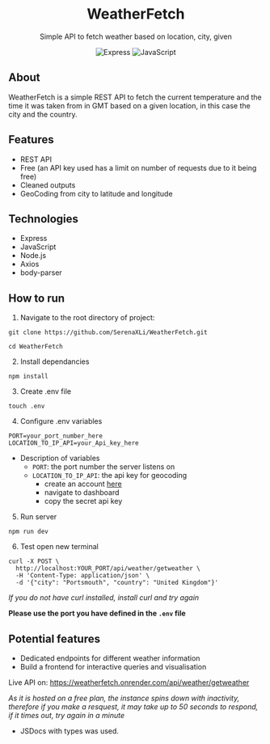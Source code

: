 <div align="center">
  <h1>WeatherFetch</h1>
  <p>Simple API to fetch weather based on location, city, given</p>

  <div>
    <img src="https://img.shields.io/badge/-Express-000000?style=for-the-badge&logo=express&logoColor=white" alt="Express" />
    <img src="https://img.shields.io/badge/-JavaScript-3178C6?style=for-the-badge&logo=javascript" alt="JavaScript">
  </div>
</div>

## About

WeatherFetch is a simple REST API to fetch the current temperature and the time it was taken from in GMT based on a given location, in this case the city and the country.

## Features

- REST API
- Free (an API key used has a limit on number of requests due to it being free)
- Cleaned outputs
- GeoCoding from city to latitude and longitude

## Technologies

- Express
- JavaScript
- Node.js
- Axios
- body-parser

## How to run

1. Navigate to the root directory of project:

```
git clone https://github.com/SerenaXLi/WeatherFetch.git

cd WeatherFetch
```

2. Install dependancies

```
npm install
```

3. Create .env file

```
touch .env
```

4. Configure .env variables

```
PORT=your_port_number_here
LOCATION_TO_IP_API=your_Api_key_here
```

- Description of variables
  - `PORT`: the port number the server listens on
  - `LOCATION_TO_IP_API`: the api key for geocoding
    - create an account [here](https://locationiq.com/)
    - navigate to dashboard
    - copy the secret api key

5. Run server

```
npm run dev
```

6. Test
   open new terminal

```
curl -X POST \
  http://localhost:YOUR_PORT/api/weather/getweather \
  -H 'Content-Type: application/json' \
  -d '{"city": "Portsmouth", "country": "United Kingdom"}'
```

_If you do not have curl installed, install curl and try again_

**Please use the port you have defined in the `.env` file**

## Potential features

- Dedicated endpoints for different weather information
- Build a frontend for interactive queries and visualisation

Live API on: https://weatherfetch.onrender.com/api/weather/getweather

_As it is hosted on a free plan, the instance spins down with inactivity, therefore if you make a resquest, it may take up to 50 seconds to respond, if it times out, try again in a minute_


- JSDocs with types was used.
